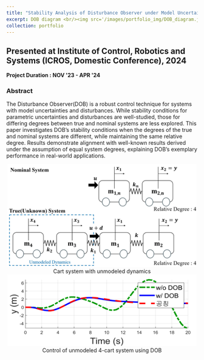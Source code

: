 ```yaml
---
title: "Stability Analysis of Disturbance Observer under Model Uncertainty with Different System Degrees between True and Nominal Systems"
excerpt: DOB diagram <br/><img src='/images/portfolio_img/DOB_diagram.jpg' width='500'> 
collection: portfolio
---
```


## Presented at Institute of Control, Robotics and Systems (ICROS, Domestic Conference), 2024

**Project Duration : NOV '23 - APR '24**

### Abstract
The Disturbance Observer(DOB) is a robust control technique for systems with model uncertainties and disturbances. While stability conditions for parametric uncertainties and disturbances are well-studied, those for differing degrees between true and nominal systems are less explored. This paper investigates DOB’s stability conditions when the degrees of the true and nominal systems are different, while maintaining the same relative degree. Results demonstrate alignment with well-known results derived under the assumption of equal system degrees, explaining DOB’s exemplary performance in real-world applications.

<center>
  <img src='/images/portfolio_img/cart_system.jpg' width='500'/>
  <figcaption>Cart system with unmodeled dynamics</figcaption>
</center>
<center>
  <img src='/images/portfolio_img/dob_4cart.png' width='500'/>
  <figcaption>Control of unmodeled 4-cart system using DOB</figcaption>
</center>